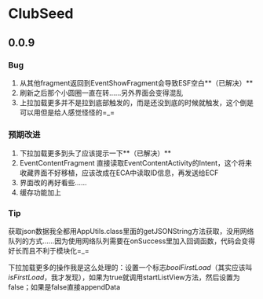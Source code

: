 # ClubSeed

## 0.0.9 ##

### Bug ###
1. 从其他fragment返回到EventShowFragment会导致ESF空白**（已解决）**
2. 刷新之后那个小圆圈一直在转……另外界面会变得混乱
3. 上拉加载更多并不是拉到底部触发的，而是还没到底的时候就触发，这个倒是可以用但是给人感觉怪怪的=_=

### 预期改进 ###
1. 下拉加载更多到头了应该提示一下**（已解决）**
2. EventContentFragment 直接读取EventContentActivity的Intent，这个将来收藏界面不好移植，应该改成在ECA中读取ID信息，再发送给ECF
3. 界面改的再好看些……
4. 缓存功能加上

### Tip ###
获取json数据我全都用AppUtils.class里面的getJSONString方法获取，没用网络队列的方式……因为使用网络队列需要在onSuccess里加入回调函数，代码会变得好长而且不利于模块化=_=

下拉加载更多的操作我是这么处理的：设置一个标志*boolFirstLoad*（其实应该叫*isFirstLoad*，我才发现），如果为true就调用startListView方法，然后设置为false；如果是false直接appendData